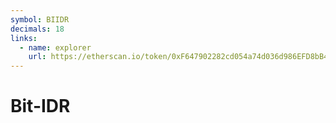 ```yaml
---
symbol: BIIDR
decimals: 18
links:
  - name: explorer
    url: https://etherscan.io/token/0xF647902282cd054a74d036d986EFD8bB4ac36C9C
---
```


# Bit-IDR
